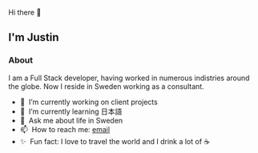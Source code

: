 Hi there :wave:

I'm Justin
---

### About

I am a Full Stack developer, having worked in numerous indistries around the globe.
Now I reside in Sweden working as a consultant.


- :telescope:&nbsp;       I’m currently working on client projects
- :seedling:&nbsp;        I’m currently learning 日本語
- :speech_balloon:&nbsp;  Ask me about life in Sweden
- :mailbox:&nbsp;         How to reach me: <a href="mailto:github@cyber-lane.se">email</a>
- :sparkles:&nbsp;        Fun fact: I love to travel the world and I drink a lot of :coffee:
